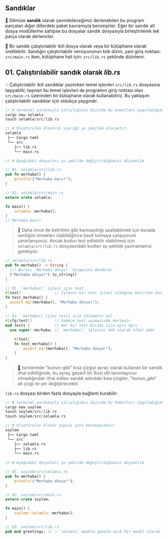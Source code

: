## Sandıklar
💭 Dilimize **sandık** olarak çevirebileceğimiz derlenebilen bu program parçaları diğer dillerdeki paket kavramıyla benzeşirler. Eğer bir sandık alt dosya modüllerine sahipse bu dosyalar sandık dosyasıyla birleştirilerek tek parça olarak derlenirler.

💭 Bir sandık çalıştırılabilir ikili dosya olarak veya bir kütüphane olarak üretilebilir. Sandığın çalıştırılabilir versiyonunun kök dizini, yani giriş noktası: `src/main.rs` iken, kütüphane hali için: `src/lib.rs` şeklinde dizinlenir. 

## 01. Çalıştırılabilir sandık olarak *lib.rs*
💡 Çalıştırılabilir ikili sandıklar yazılırken temel işlevleri `src/lib.rs` dosyasına taşıyabilir, taşınan bu temel işlevleri de programın giriş noktası olan `src/main.rs` üzerinden bir kütüphane olarak kullanabiliriz. Bu yaklaşım çalıştırılabilir sandıklar için oldukça yaygındır.

```Rust
// # terminal yardımıyla çalıştığınız dizinde bu komutları uyguladığımız düşünelim 
cargo new selamla
touch selamla/src/lib.rs

// # Oluşturulan klasörün içeriği şu şekilde olacaktır. 
selamla
 ├── Cargo.toml
 └── src
    ├── lib.rs
    └── main.rs

// # Aşağıdaki dosyaları şu şekilde değiştirdiğimizi düşünelim

// 01. selamla/src/lib.rs
pub fn merhaba() {
    println!("Merhaba mars!");
}

// 02. selamla/src/main.rs
extern crate selamla;

fn main() {
    selamla::merhaba();
}
// Merhaba mars!
````

> 💯 Daha önce de belirttiim gibi karmaşıklığı azaltabilmek için burada verdiğim örnekleri olabildiğince basit tutmaya çalışıyorum yararlanıyoruz. Ancak kodun test edilebilir olabilmesi için `selamla/src/lib.rs` dosyasındaki kodları şu şekilde yazmamamız gerekiyor:

```Rust
// selamla/src/lib.rs
pub fn merhaba() -> String {
  //! Burası `Merhaba dünya!` dizgesini döndürür 
  ("Merhaba dünya!").to_string()
}

// 01. `merhaba()` işlevi için test 
#[test]               // İşlevin bir test işlevi olduğunu belirten öznitelik
fn test_merhaba() {
  assert_eq!(merhaba(), "Merhaba dünya!");
}

// 02. `merhaba()`işlev testi için Idiomatic yol 
#[cfg(test)]          // Sadece test aşamasında derlenir
mod tests {           // Her bir test birimi için ayrı ayrı 
  use super::merhaba; // `merhaba()` işlevini kök olarak ithal eder 
  
    #[test]
    fn test_merhaba() {
        assert_eq!(merhaba(), "Merhaba dünya!");
    }
}
```

> [📖](https://doc.rust-lang.org/book/ch07-00-managing-growing-projects-with-packages-crates-and-modules.html) İsimlerinde "bunun-gibi" kısa çizgiyi ayraç olarak kullanan bir sandık ithal edildiğinde, bu ayraç geçerli bir Rust dili tanımlayıcısı olmadığından ithal edilen sandık adındaki kısa çizgiler, "bunun_gibi" alt çizgi ile yer değiştirecektir.

`lib.rs` dosyası birden fazla dosyayla bağlantı kurabilir:

```rust
// # terminal yardımıyla çalıştığımız dizinde bu komutları uyguladığımızı düşünelim 
cargo new soylem
touch soylem/src/lib.rs
touch soylem/src/selamla.rs

// # Oluşturulan klasör yapısı şuna benzeyecektir 
soylem
 ├── Cargo.toml
 └── src
    ├── selamla.rs
    ├── lib.rs
    └── main.rs
   
// # Aşağıdaki dosyaları şu şekilde değiştirdiğimizi düşünelim

// 01. soylem/src/selamla.rs
pub fn merhaba() {
    println!("Merhaba dünya!");
}

// 02. soylem/src/main.rs
extern crate soylem;

fn main() {
    soylem::selamla::merhaba();
}

// 03. soylem/src/lib.rs
pub mod greetings; // ⭐️ `selamla` modülü genele açık bir modül olarak ithal edilir
```
